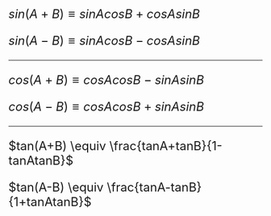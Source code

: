 <font size=5>

$sin(A+B) \equiv sinAcosB + cosAsinB$

$sin(A-B) \equiv sinAcosB - cosAsinB$

---

$cos(A+B) \equiv cosAcosB - sinAsinB$

$cos(A-B) \equiv cosAcosB + sinAsinB$

---

$tan(A+B) \equiv \frac{tanA+tanB}{1-tanAtanB}$

$tan(A-B) \equiv \frac{tanA-tanB}{1+tanAtanB}$